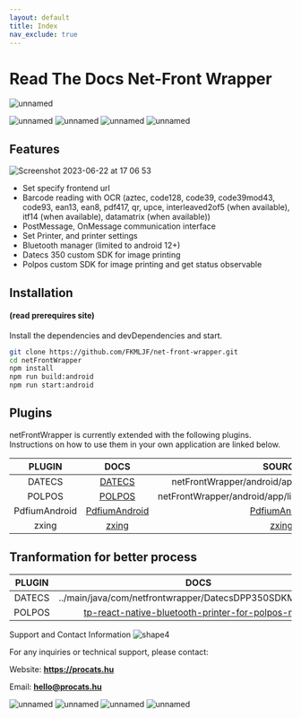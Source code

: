 ```yaml
---
layout: default
title: Index
nav_exclude: true
---
```



# Read The Docs Net-Front Wrapper
![unnamed](https://github.com/FKMLJF/net-front-wrapper-docs.github.io/assets/24462886/c4a09f97-4fe9-447e-befc-044c2d17c587)

![[unnamed](https://play.google.com/apps/test/RQCEJ0ULhB0/ahAJkB9-6XdyNkjGO1pV4GKXl7PNKdKNh0kRjEPvkvRAT5k9HPrj2IT7aGSvyh3eGtgDBWG7ga0PWaeD1wwbNcwA61)](https://img.shields.io/badge/Version-0.0.0.3-red)
![unnamed](https://img.shields.io/badge/0.71-React%20Native-69b6e4?logo=react)
![unnamed](https://img.shields.io/badge/7.6-Gradle-21d326?logo=gradle)
![unnamed](https://img.shields.io/badge/4.8.4-typescript-blue?logo=typescript)
## Features
![Screenshot 2023-06-22 at 17 06 53](https://github.com/FKMLJF/net-front-wrapper-docs.github.io/assets/24462886/cee8c00d-c7fe-4e0d-9f9f-725ed2616137)

- Set specify frontend url
- Barcode reading with OCR (aztec, code128, code39, code39mod43, code93, ean13, ean8, pdf417, qr, upce, interleaved2of5 (when available), itf14 (when available), datamatrix (when available))
- PostMessage, OnMessage communication interface
- Set Printer, and printer settings
- Bluetooth manager (limited to android 12+)
- Datecs 350 custom SDK for image printing
- Polpos custom SDK for image printing and get status observable

## Installation
#### (read prerequires site)
Install the dependencies and devDependencies and start.

```sh
git clone https://github.com/FKMLJF/net-front-wrapper.git
cd netFrontWrapper
npm install
npm run build:android
npm run start:android
```

## Plugins

netFrontWrapper is currently extended with the following plugins.
Instructions on how to use them in your own application are linked below.

<div class="table-wrapper" markdown="block">

|PLUGIN | DOCS | SOURCE | 
|:---:|:---: |:---:   |
| DATECS  | [DATECS](https://www.datecs.bg/en/documents)   | netFrontWrapper/android/app/lib/com.datecs.api.jar     | 
| POLPOS  | [POLPOS](http://altcashoffice.hu/letoltes/POLPOS_MP80_SDK/)   | netFrontWrapper/android/app/lib/printer_polpos_library.jar     | 
| PdfiumAndroid  | [PdfiumAndroid](https://github.com/barteksc/PdfiumAndroid/blob/master/README.md)   | [PdfiumAndroid](https://github.com/barteksc/PdfiumAndroid/tree/master)     | 
| zxing  | [zxing](https://github.com/zxing/zxing#readme)   | [zxing](https://github.com/zxing/zxing)      | 

</div>

## Tranformation for better process
<div class="table-wrapper" markdown="block">
  
|PLUGIN | DOCS  | 
|:---:| :---:  |
| DATECS  | ../main/java/com/netfrontwrapper/DatecsDPP350SDKModule.java    |
| POLPOS  | [tp-react-native-bluetooth-printer-for-polpos-mp80](https://github.com/FKMLJF/tp-react-native-bluetooth-printer-for-polpos-mp80.git)    |

</div>

Support and Contact Information ![shape4](https://github.com/FKMLJF/net-front-wrapper-docs.github.io/assets/24462886/e214579c-90c7-4f1e-92de-1a1b70ce18bc)

For any inquiries or technical support, please contact:


Website: **https://procats.hu**

Email: **hello@procats.hu**

![unnamed](https://img.shields.io/badge/Version-0.0.0.2-red)
![unnamed](https://img.shields.io/badge/0.71-React%20Native-69b6e4?logo=react)
![unnamed](https://img.shields.io/badge/7.6-Gradle-21d326?logo=gradle)
![unnamed](https://img.shields.io/badge/4.8.4-typescript-blue?logo=typescript)

